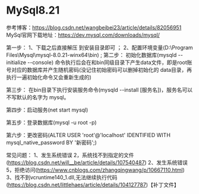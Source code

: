# MySql8.21
参考博客：https://blog.csdn.net/wangbeibei23/article/details/82056951
MySql官网下载地址：https://dev.mysql.com/downloads/mysql/

第一步：
	1、下载之后直接解压 到安装目录即可 ；
	2、配置环境变量(D:\Program Files\Mysql\mysql-8.0.21-winx64\bin) ;
第二步：
	初始化数据库(mysqld --initialize --console)
	命令执行后会在和bin同级目录下产生data文件，即是root账号对应的数据库并产生随机密码(没记住初始密码可以删掉初始化的 data目录，再执行一遍初始化命令又会重新生成的)

第三步：
	在bin目录下执行安装服务命令(mysqld --install [服务名])，服务名可以不写默认的名字为 mysql。
	
第四步：启动服务(net start mysql)

第五步：登录数据库(mysql -u root -p)

第六步：更改密码(ALTER USER 'root'@'localhost' IDENTIFIED WITH mysql_native_password BY '新密码';)

常见问题：
	1、发生系统错误 2，系统找不到指定的文件(https://blog.csdn.net/will__be/article/details/107540487)
	2、发生系统错误 5，拒绝访问(https://www.cnblogs.com/zhangqingwang/p/10667110.html)
	3、找不到vcruntime140_1.dll,无法继续执行代码(https://blog.csdn.net/littlehaes/article/details/104127787)【补丁文件】
